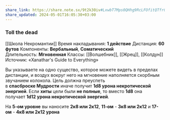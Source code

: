 ```yaml
---
share_link: https://share.note.sx/9t2k30iv#LxwbT7Mps0QHhg9RcLFOfitQTfrOa54p5MO79PSTGlc
share_updated: 2024-05-01T16:05:30+03:00
---
```

### Toll the dead
[[Школа Некромантии]]
Время накладывания: **1 действие**
Дистанция: **60 футов**
Компоненты: **Вербальный**, **Соматический**
Длительность: **Мгновенная**
Классы: [[Волшебник]], [[Жрец]], [[Колдун]]
Источник: «Xanathar's Guide to Everything»

Вы указываете на одно существо, которое можете видеть в пределах дистанции, и воздух вокруг него на мгновение наполняется скорбным звучанием колокола. Цель должна преуспеть в **спасброске Мудрости** иначе получит **1d8 урона некротической энергией**. Если **хиты** цели были **не полные**, то вместо **1d8** она получает **1d12 урона некротической энергией**.  
  
На **5-ом уровне** вы наносите **2к8 или 2к12**, **11-ом** - **3к8 или 2к12** и **17-ом** - **4к8 или 2к12 урона**